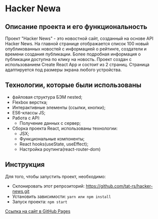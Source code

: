 # Hacker Newa

## Описание проекта и его функциональность

Проект "Hacker News" - это новостной сайт, созданный на основе API Hacker News. На главной странице отображается список 100 новый опубликованных новостей с информацией о рейтинге, создатели и времени создания публикации. Более подробная информация о публикации доступна по клику на новость.
Проект создан с использованием Create React App и состоит из 2 страниц.
Страница адаптируется под размеры экрана любого устройства.

## Технологии, которые были использованы
* файловая структура БЭМ nested;
* Flexbox верстка;
* Интерактивные элементы (ссылки, кнопки);
* ES6-классы JS;
* Работа с API:
    * Получение данных с сервер;
* Сборка проекта React, использованы технологии:
    * JSX;
    * Функциональные компоненты;
    * React hooks(useState, useEffect);
    * Настройка роутинга(react-router-dom)

## Инструкция
  
Для того, чтобы запустить проект, необходимо:

* Склонировать этот репрозиторий: https://github.com/tat-rs/hacker-news.git
* Установить зависимости: `yarn или npm install`
* Запуск проекта: `npm start`

[Ссылка на сайт в GitHub Pages](https://tat-rs.github.io/hacker-news/)
